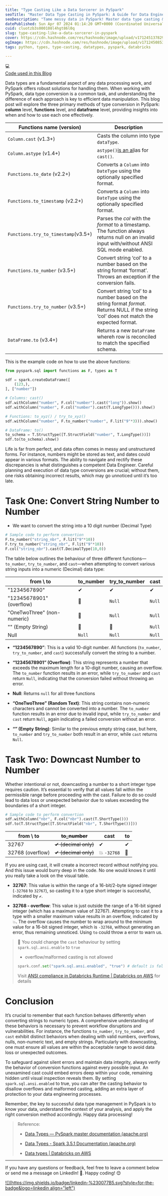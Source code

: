 ```yaml
---
title: "Type Casting Like a Data Sorcerer in PySpark"
seoTitle: "Master Data Type Casting in PySpark: A Guide for Data Engineer"
seoDescription: "Tame messy data in PySpark! Master data type casting & ensure data integrity."
datePublished: Sun Apr 07 2024 01:14:20 GMT+0000 (Coordinated Universal Time)
cuid: cluotzb3s000108l4hgt86l0q
slug: type-casting-like-a-data-sorcerer-in-pyspark
cover: https://cdn.hashnode.com/res/hashnode/image/upload/v1712451378295/0708c0a1-ef58-4524-b837-e7c794c2c9a0.png
ogImage: https://cdn.hashnode.com/res/hashnode/image/upload/v1712450853337/5009bb7e-2895-4993-bf0a-c0ba72938330.png
tags: python, types, type-casting, datatypes, pyspark, databricks

---
```


<div data-node-type="callout">
<div data-node-type="callout-emoji">💻</div>
<div data-node-type="callout-text"><a target="_blank" rel="noopener noreferrer nofollow" href="https://colab.research.google.com/drive/15DmzhloHINpuC9T3snYmF3XFXnSF8ARH?usp=sharing" style="pointer-events: none">Code used in this Blog</a></div>
</div>

Data types are a fundamental aspect of any data processing work, and PySpark offers robust solutions for handling them. When working with PySpark, data type conversion is a common task, and understanding the difference of each approach is key to efficient data manipulation. This blog post will explore the three primary methods of type conversion in PySpark: **column** level, **functions** level, and **dataframe** level, providing insights into when and how to use each one effectively.

| Functions name (version) | Description |
| --- | --- |
| `Column.cast` (v1.3+) | Casts the column into type `dataType`. |
| `Column.astype` (v1.4+) | `astype()`[is an al](https://spark.apache.org/docs/latest/api/python/reference/pyspark.sql/api/pyspark.sql.Column.astype.html?highlight=column%20astype#pyspark.sql.Column.astype)ias for `cast()`. |
| `Functions.to_date` (v2.2+) | Converts a `Column` into `DateType` using the optionally specified format. |
| `Functions.to_timestamp` (v2.2+) | Converts a `Column` into `DateType` using the optionally specified format. |
| `Functions.try_to_timestamp`(v3.5+) | Parses the <cite>col</cite> with the <cite>format</cite> to a timestamp. The function always returns null on an invalid input with/without ANSI SQL mode enabled. |
| `Functions.to_number` (v3.5+) | Convert string ‘col’ to a number based on the string format ‘format’. Throws an exception if the conversion fails. |
| `Functions.try_to_number` (v3.5+) | Convert string ‘col’ to a number based on the string format <cite>format</cite>. Returns NULL if the string ‘col’ does not match the expected format. |
| `DataFrame.to` (v3.4+) | Returns a new `DataFrame` whereh row is reconciled to match the specified schema. |

This is the example code on how to use the above functions:

```python
from pyspark.sql import functions as F, types as T

sdf = spark.createDataFrame([
    (123,),
], ["number"])

# Columns: cast()
sdf.withColumn("number", F.col("number").cast("long")).show()
sdf.withColumn("number", F.col("number").cast(T.LongType())).show()

# Functions: to_xyz() / try_to_xyz()
sdf.withColumn("number", F.to_number("number", F.lit("9"*3))).show()

# DataFrame: to()
to_schema = T.StructType([T.StructField("number", T.LongType())])
sdf.to(to_schema).show()
```

Life is far from perfect, and data often comes in messy and unstructured forms. For instance, numbers might be stored as text, and dates could appear in various formats. The ability to navigate and rectify these discrepancies is what distinguishes a competent Data Engineer. Careful planning and execution of data type conversions are crucial; without them, one risks obtaining incorrect results, which may go unnoticed until it’s too late.

# Task One: Convert String Number to Number

* We want to convert the string into a 10 digit number (Decimal Type)
    

```python
# Sample code to perform convertion
F.to_number("string_nbr", F.lit("9"*10))
F.try_to_number("string_nbr", F.lit("9"*10))
F.col("string_nbr").cast(T.DecimalType(10,0))
```

The table below outlines the behaviour of three different functions—`to_number`, `try_to_number`, and `cast`—when attempting to convert various string inputs into a numeric (Decimal) data type:

| from \\ to | to\_number | try\_to\_number | cast |
| --- | --- | --- | --- |
| "1234567890" | ✔ | ✔ | ✔ |
| "12345678901" (overflow) | 🚫 | `Null` | `Null` |
| "OneTwoThree" (non-numeric) | 🚫 | `Null` | `Null` |
| "" (Empty String) | 🚫 | 🚫 | `Null` |
| Null | `Null` | `Null` | `Null` |

* **“1234567890”**: This is a valid 10-digit number. All functions (`to_number`, `try_to_number`, and `cast`) successfully convert the string to a number.
    
* **“12345678901” (Overflow)**: This string represents a number that exceeds the maximum length for a 10-digit number, causing an overflow. The `to_number` function results in an error, while `try_to_number` and `cast` return `Null`, indicating that the conversion failed without throwing an error.
    
* **Null**: Returns `null` for all three functions
    
* **“OneTwoThree” (Random Text)**: This string contains non-numeric characters and cannot be converted into a number. The `to_number` function results in an error due to invalid input, while `try_to_number` and `cast` return `Null`, again indicating a failed conversion without an error.
    
* **“” (Empty String)**: Similar to the previous empty string case, but here, `to_number` and `try_to_number` both result in an error, while `cast` returns `Null`.
    

# Task Two: Downcast Number to Number

Whether intentional or not, downcasting a number to a short integer type requires caution. It’s essential to verify that all values fall within the permissible range before proceeding with the cast. Failure to do so could lead to data loss or unexpected behavior due to values exceeding the boundaries of a short integer.

```python
# Sample code to perform convertion
sdf.withColumn("nbr", F.col("nbr").cast(T.ShortType()))
sdf.to(T.StructType([T.StructField("nbr", T.ShortType())]))
```

| from \\ to | <s>to_number</s> | cast | to |
| --- | --- | --- | --- |
| 32767 | <s>✔ (decimal only)</s> | ✔ | ✔ |
| 32768 (overflow) | <s>✔ (decimal only)</s> | 💥 `-32768` | 🚫 |

If you are using cast, it will create a incorrect record without notifying you. And this issue would burry deep in the code. No one would knows it until you really take a look on the visual table.

* **32767**: This value is within the range of a 16-bit/2-byte signed integer (`-32768` to `32767`), so casting it to a type short integer is successful, indicated by `✔`.
    
* **32768 - overflow**: This value is just outside the range of a 16-bit signed integer (which has a maximum value of 32767). Attempting to cast it to a type with a smaller maximum value results in an overflow, indicated by `💥`. The overflow causes the number to wrap around to the minimum value for a 16-bit signed integer, which is `-32768`, without generating an error, thus remaining unnoticed. Using `to` could throw a error to warn us.
    

> 🔴 You could change the `cast` behaviour by setting `spark.sql.ansi.enable` to `true`
> 
> * overflow/malformed casting is not allowed
>     
> 
> ```python
> spark.conf.set("spark.sql.ansi.enabled", "true") # default is false
> ```
> 
> Visit [ANSI compliance in Databricks Runtime | Databricks on AWS](https://docs.databricks.com/en/sql/language-manual/sql-ref-ansi-compliance.html) for details

# Conclusion

It’s crucial to remember that each function behaves differently when converting strings to numeric types. A comprehensive understanding of these behaviors is necessary to prevent workflow disruptions and vulnerabilities. For instance, the functions `to_number`, `try_to_number`, and `cast` exhibit distinct behaviors when dealing with valid numbers, overflows, nulls, non-numeric text, and empty strings. Particularly with downcasting, one must ensure all values are within the acceptable range to avoid data loss or unexpected outcomes.

To safeguard against silent errors and maintain data integrity, always verify the behavior of conversion functions against every possible input. An unexamined cast could embed errors deep within your code, remaining hidden until visual inspection reveals them. By setting `spark.sql.ansi.enabled` to true, you can alter the casting behavior to disallow overflows and malformed casting, adding an extra layer of protection to your data engineering processes.

Remember, the key to successful data type management in PySpark is to know your data, understand the context of your analysis, and apply the right conversion method accordingly. Happy data processing!

> Reference:
> 
> * [Data Types — PySpark master documentation (apache.org)](https://spark.apache.org/docs/latest/api/python/reference/pyspark.sql/data_types.html)
>     
> * [Data Types - Spark 3.5.1 Documentation (apache.org)](https://spark.apache.org/docs/latest/sql-ref-datatypes.html#)
>     
> * [Data types | Databricks on AWS](https://docs.databricks.com/en/sql/language-manual/sql-ref-datatypes.html#language-python)
>     

---

If you have any questions or feedback, feel free to leave a comment below or send me a message on LinkedIn! 📩. Happy coding! 😊

[![](https://img.shields.io/badge/linkedin-%230077B5.svg?style=for-the-badge&logo=linkedin align="left")](https://www.linkedin.com/in/cenzwong/)